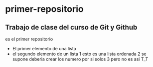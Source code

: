 # primer-repositorio
## Trabajo de clase del curso de Git y Github 
es el primer repositorio
- El primer elemento de una lista
- el segundo elemento de un lista 
1 esto es una lista ordenada 
2 se supone deberia crear los numero por si solos
3 pero no es asi T_T
